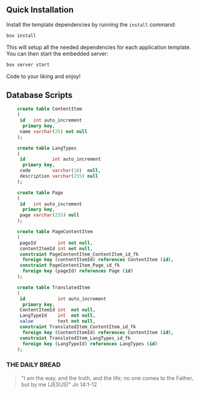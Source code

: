 ## Quick Installation

Install the template dependencies by running the `install` command:

```bash
box install
```

This will setup all the needed dependencies for each application template.  You can then start the embedded server:

```bash
box server start
```

Code to your liking and enjoy!

## Database Scripts
```sql
    create table ContentItem
    (
     id   int auto_increment
      primary key,
     name varchar(25) not null
    );

    create table LangTypes
    (
     id          int auto_increment
      primary key,
     code        varchar(10)  null,
     description varchar(255) null
    );

    create table Page
    (
     id   int auto_increment
      primary key,
     page varchar(255) null
    );

    create table PageContentItem
    (
     pageId        int not null,
     contentItemId int not null,
     constraint PageContentItem_ContentItem_id_fk
      foreign key (contentItemId) references ContentItem (id),
     constraint PageContentItem_Page_id_fk
      foreign key (pageId) references Page (id)
    );

    create table TranslatedItem
    (
     id            int auto_increment
      primary key,
     ContentItemId int  not null,
     LangTypeId    int  not null,
     value         text not null,
     constraint TranslatedItem_ContentItem_id_fk
      foreign key (ContentItemId) references ContentItem (id),
     constraint TranslatedItem_LangTypes_id_fk
      foreign key (LangTypeId) references LangTypes (id)
    );
```

### THE DAILY BREAD

 > "I am the way, and the truth, and the life; no one comes to the Father, but by me (JESUS)" Jn 14:1-12
